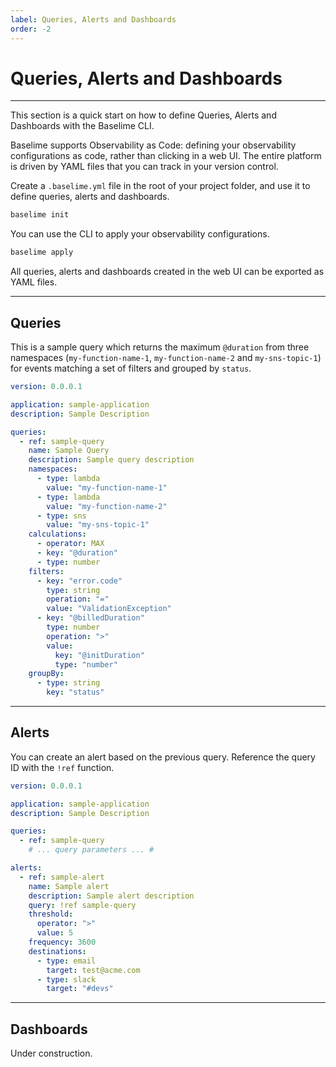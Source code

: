 ```yaml
---
label: Queries, Alerts and Dashboards
order: -2
---
```


# Queries, Alerts and Dashboards

---

This section is a quick start on how to define Queries, Alerts and Dashboards with the Baselime CLI.

Baselime supports Observability as Code: defining your observability configurations as code, rather than clicking in a web UI. The entire platform is driven by YAML files that you can track in your version control.

Create a `.baselime.yml` file in the root of your project folder, and use it to define queries, alerts and dashboards.

```bash #
baselime init
```

You can use the CLI to apply your observability configurations.

```bash #
baselime apply
```

All queries, alerts and dashboards created in the web UI can be exported as YAML files.

---

## Queries

This is a sample query which returns the maximum `@duration` from three namespaces (`my-function-name-1`, `my-function-name-2` and `my-sns-topic-1`)  for events matching a set of filters and grouped by `status`.

```yaml # .baselime.yml
version: 0.0.0.1

application: sample-application
description: Sample Description

queries:
  - ref: sample-query
    name: Sample Query
    description: Sample query description
    namespaces:
      - type: lambda
        value: "my-function-name-1"
      - type: lambda
        value: "my-function-name-2"
      - type: sns
        value: "my-sns-topic-1"
    calculations:
      - operator: MAX
      - key: "@duration"
      - type: number
    filters:
      - key: "error.code"
        type: string
        operation: "="
        value: "ValidationException"
      - key: "@billedDuration"
        type: number
        operation: ">"
        value:
          key: "@initDuration"
          type: "number"
    groupBy:
      - type: string
        key: "status"
```

---

## Alerts

You can create an alert based on the previous query. Reference the query ID with the `!ref` function.

```yaml .baselime.yml
version: 0.0.0.1

application: sample-application
description: Sample Description

queries:
  - ref: sample-query
    # ... query parameters ... #

alerts:
  - ref: sample-alert
    name: Sample alert
    description: Sample alert description
    query: !ref sample-query
    threshold:
      operator: ">"
      value: 5
    frequency: 3600
    destinations:
      - type: email
        target: test@acme.com
      - type: slack
        target: "#devs" 
```

---

## Dashboards

Under construction.